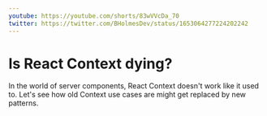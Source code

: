 ```yaml
---
youtube: https://youtube.com/shorts/83wVVcDa_70
twitter: https://twitter.com/BHolmesDev/status/1653064277224202242
---
```


# Is React Context dying?

In the world of server components, React Context doesn't work like it used to. Let's see how old Context use cases are might get replaced by new patterns.
